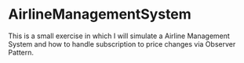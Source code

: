 # AirlineManagementSystem


This is a small exercise in which I will simulate a Airline Management System and how to handle subscription to price changes via Observer Pattern.

